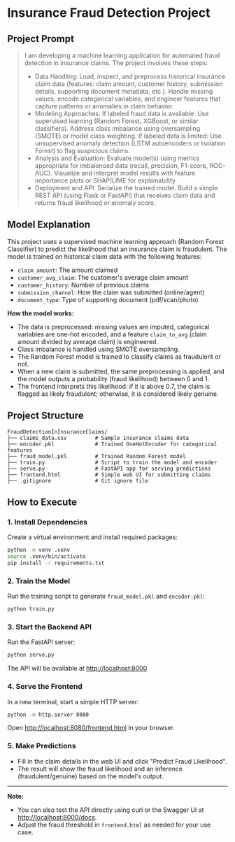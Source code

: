 # Insurance Fraud Detection Project

## Project Prompt

> I am developing a machine learning application for automated fraud detection in insurance claims. The project involves these steps:
> - Data Handling: Load, inspect, and preprocess historical insurance claim data (features: claim amount, customer history, submission details, supporting document metadata, etc.). Handle missing values, encode categorical variables, and engineer features that capture patterns or anomalies in claim behavior.
> - Modeling Approaches: If labeled fraud data is available: Use supervised learning (Random Forest, XGBoost, or similar classifiers). Address class imbalance using oversampling (SMOTE) or model class weighting. If labeled data is limited: Use unsupervised anomaly detection (LSTM autoencoders or Isolation Forest) to flag suspicious claims.
> - Analysis and Evaluation: Evaluate model(s) using metrics appropriate for imbalanced data (recall, precision, F1-score, ROC-AUC). Visualize and interpret model results with feature importance plots or SHAP/LIME for explainability.
> - Deployment and API: Serialize the trained model. Build a simple REST API (using Flask or FastAPI) that receives claim data and returns fraud likelihood or anomaly score.

## Model Explanation

This project uses a supervised machine learning approach (Random Forest Classifier) to predict the likelihood that an insurance claim is fraudulent. The model is trained on historical claim data with the following features:
- `claim_amount`: The amount claimed
- `customer_avg_claim`: The customer's average claim amount
- `customer_history`: Number of previous claims
- `submission_channel`: How the claim was submitted (online/agent)
- `document_type`: Type of supporting document (pdf/scan/photo)

**How the model works:**
- The data is preprocessed: missing values are imputed, categorical variables are one-hot encoded, and a feature `claim_to_avg` (claim amount divided by average claim) is engineered.
- Class imbalance is handled using SMOTE oversampling.
- The Random Forest model is trained to classify claims as fraudulent or not.
- When a new claim is submitted, the same preprocessing is applied, and the model outputs a probability (fraud likelihood) between 0 and 1.
- The frontend interprets this likelihood: if it is above 0.7, the claim is flagged as likely fraudulent; otherwise, it is considered likely genuine.

## Project Structure

```
FraudDetectionInInsuranceClaims/
├── claims_data.csv         # Sample insurance claims data
├── encoder.pkl             # Trained OneHotEncoder for categorical features
├── fraud_model.pkl         # Trained Random Forest model
├── train.py                # Script to train the model and encoder
├── serve.py                # FastAPI app for serving predictions
├── frontend.html           # Simple web UI for submitting claims
├── .gitignore              # Git ignore file
```

## How to Execute

### 1. Install Dependencies
Create a virtual environment and install required packages:
```bash
python -m venv .venv
source .venv/bin/activate
pip install -r requirements.txt
```

### 2. Train the Model
Run the training script to generate `fraud_model.pkl` and `encoder.pkl`:
```bash
python train.py
```

### 3. Start the Backend API
Run the FastAPI server:
```bash
python serve.py
```
The API will be available at [http://localhost:8000](http://localhost:8000)

### 4. Serve the Frontend
In a new terminal, start a simple HTTP server:
```bash
python -m http.server 8080
```
Open [http://localhost:8080/frontend.html](http://localhost:8080/frontend.html) in your browser.

### 5. Make Predictions
- Fill in the claim details in the web UI and click "Predict Fraud Likelihood".
- The result will show the fraud likelihood and an inference (fraudulent/genuine) based on the model's output.

---

**Note:**
- You can also test the API directly using curl or the Swagger UI at [http://localhost:8000/docs](http://localhost:8000/docs).
- Adjust the fraud threshold in `frontend.html` as needed for your use case.
